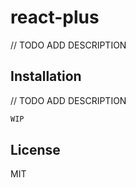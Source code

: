 # react-plus

// TODO ADD DESCRIPTION

## Installation

// TODO ADD DESCRIPTION

```sh
WIP
```

## License

MIT
